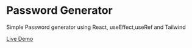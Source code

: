 # Password Generator

Simple Password generator using React, useEffect,useRef and Tailwind

[Live Demo](https://phenomenal-rugelach-d31974.netlify.app/)
